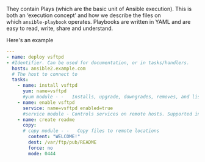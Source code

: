 They contain Plays (which are the basic unit of Ansible execution). This is both an ‘execution concept’ and how we describe the files on which `ansible-playbook` operates. Playbooks are written in YAML and are easy to read, write, share and understand.

Here's an example
```yaml
---
- name: deploy vsftpd
- #Identifier. Can be used for documentation, or in tasks/handlers.
  hosts: ansible2.example.com
  # The host to connect to
  tasks:
    - name: install vsftpd
      yum: name=vsftpd
      #yum module - -   Installs, upgrade, downgrades, removes, and lists packages and groups with the _yum_ package manager.
    - name: enable vsftpd
      service: name=vsftpd enabled=true
      #service module - Controls services on remote hosts. Supported init systems include BSD init, OpenRC, SysV, Solaris SMF,   systemd, upstart.
    - name: create readme
      copy:
      # copy module - -   Copy files to remote locations
        content: "WELCOME!"
        dest: /var/ftp/pub/README
        force: no
        mode: 0444
```
